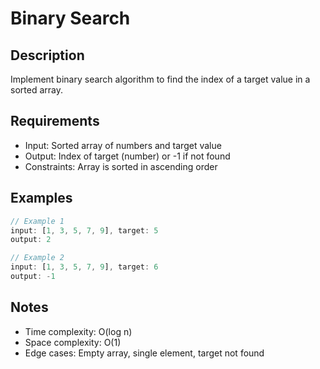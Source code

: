 # Binary Search

## Description
Implement binary search algorithm to find the index of a target value in a sorted array.

## Requirements
- Input: Sorted array of numbers and target value
- Output: Index of target (number) or -1 if not found
- Constraints: Array is sorted in ascending order

## Examples
```typescript
// Example 1
input: [1, 3, 5, 7, 9], target: 5
output: 2

// Example 2
input: [1, 3, 5, 7, 9], target: 6
output: -1
```

## Notes
- Time complexity: O(log n)
- Space complexity: O(1)
- Edge cases: Empty array, single element, target not found
